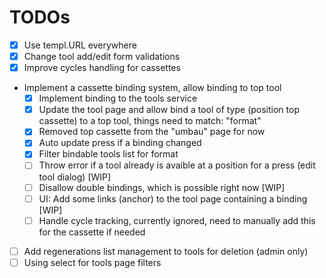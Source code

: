 # TODOs

- [x] Use templ.URL everywhere
- [x] Change tool add/edit form validations
- [x] Improve cycles handling for cassettes

- Implement a cassette binding system, allow binding to top tool
  - [x] Implement binding to the tools service
  - [x] Update the tool page and allow bind a tool of type (position top cassette) to a top tool, things need to match: "format"
  - [x] Removed top cassette from the "umbau" page for now
  - [x] Auto update press if a binding changed
  - [x] Filter bindable tools list for format
  - [ ] Throw error if a tool already is avaible at a position for a press (edit tool dialog) [WIP]
  - [ ] Disallow double bindings, which is possible right now [WIP]
  - [ ] UI: Add some links (anchor) to the tool page containing a binding [WIP]
  - [ ] Handle cycle tracking, currently ignored, need to manually add this for the cassette if needed

- [ ] Add regenerations list management to tools for deletion (admin only)
- [ ] Using select for tools page filters
